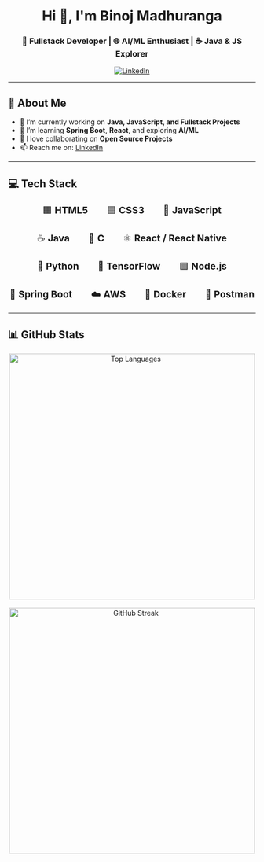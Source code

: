 <h1 align="center">Hi 👋, I'm Binoj Madhuranga</h1>
<h3 align="center">🚀 Fullstack Developer | 🌐 AI/ML Enthusiast | ☕ Java & JS Explorer</h3>

<p align="center">
  <a href="https://www.linkedin.com/in/binoj-madhuranga" target="_blank">
    <img src="https://img.shields.io/badge/LinkedIn-blue?style=for-the-badge&logo=linkedin&logoColor=white" alt="LinkedIn"/>
  </a>
</p>

---

## 💫 About Me

- 🔭 I’m currently working on **Java, JavaScript, and Fullstack Projects**  
- 🌱 I’m learning **Spring Boot**, **React**, and exploring **AI/ML**  
- 👯 I love collaborating on **Open Source Projects**  
- 📫 Reach me on: [LinkedIn](https://www.linkedin.com/in/binoj-madhuranga)  

---

## 💻 Tech Stack

<div align="center">
  <p style="font-size: 1.2rem;">
    🟧 <strong>HTML5</strong>  🟦 <strong>CSS3</strong>  💛 <strong>JavaScript</strong><br><br>
    ☕ <strong>Java</strong>  🔵 <strong>C</strong>  ⚛️ <strong>React / React Native</strong><br><br>
    🐍 <strong>Python</strong>  🧠 <strong>TensorFlow</strong>  🟩 <strong>Node.js</strong><br><br>
    🌿 <strong>Spring Boot</strong>  ☁️ <strong>AWS</strong>  🐳 <strong>Docker</strong>  📮 <strong>Postman</strong>
  </p>
</div>

---

## 📊 GitHub Stats

<p align="center">
    <img src="https://github-readme-stats.vercel.app/api/top-langs/?username=binojmadhuranga&theme=dark&hide_border=false&layout=compact" alt="Top Languages" width="500"/>
   <br/><br/>
<!--   <img src="https://github-readme-stats.vercel.app/api?username=binojmadhuranga&theme=dark&hide_border=false&include_all_commits=false&count_private=false" alt="GitHub Stats" width="500"/>
  <br/><br/> -->
  <img src="https://nirzak-streak-stats.vercel.app/?user=binojmadhuranga&theme=dark&hide_border=false" alt="GitHub Streak" width="500"/>
</p>
